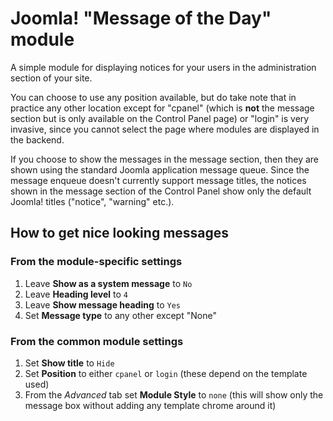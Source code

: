 # Joomla! "Message of the Day" module

A simple module for displaying notices for your users in the administration section of your site.

You can choose to use any position available, but do take note that in practice any other location except for "cpanel" (which is **not** the message section but is only available on the Control Panel page) or "login" is very invasive, since you cannot select the page where modules are displayed in the backend.

If you choose to show the messages in the message section, then they are shown using the standard Joomla application message queue. Since the message enqueue doesn't currently support message titles, the notices shown in the message section of the Control Panel show only the default Joomla! titles ("notice", "warning" etc.).

## How to get nice looking messages

### From the module-specific settings

1. Leave **Show as a system message** to `No`
2. Leave **Heading level** to `4`
3. Leave **Show message heading** to `Yes`
4. Set **Message type** to any other except "None"

### From the common module settings

1. Set **Show title** to `Hide`
2. Set **Position** to either `cpanel` or `login` (these depend on the template used)
3. From the *Advanced* tab set **Module Style** to `none` (this will show only the message box without adding any template chrome around it)
